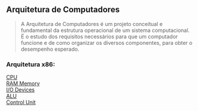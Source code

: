 Arquitetura de Computadores
----------------------------

>A Arquitetura de Computadores é um projeto conceitual e fundamental da estrutura operacional de um sistema computacional. É o estudo dos requisitos necessários para que um computador funcione e de como organizar os diversos componentes, para obter o desempenho esperado.


### Arquitetura **x86**:

[CPU](01-CPU.md)</br>
[RAM Memory](02-RAM.md)</br>
[I/O Devices](03-IO.md)</br>
[ALU](04-ALU.md)</br>
[Control Unit](05-ControlUnit.md)</br>
